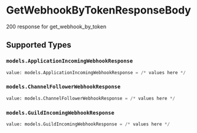# GetWebhookByTokenResponseBody

200 response for get_webhook_by_token


## Supported Types

### `models.ApplicationIncomingWebhookResponse`

```python
value: models.ApplicationIncomingWebhookResponse = /* values here */
```

### `models.ChannelFollowerWebhookResponse`

```python
value: models.ChannelFollowerWebhookResponse = /* values here */
```

### `models.GuildIncomingWebhookResponse`

```python
value: models.GuildIncomingWebhookResponse = /* values here */
```

